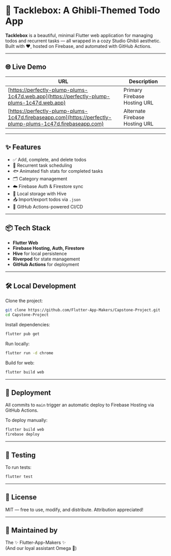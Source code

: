 # 🎣 Tacklebox: A Ghibli-Themed Todo App

**Tacklebox** is a beautiful, minimal Flutter web application for managing todos and recurrent tasks — all wrapped in a cozy Studio Ghibli aesthetic. Built with ❤️, hosted on Firebase, and automated with GitHub Actions.

---

## 🌐 Live Demo

| URL | Description |
|-----|-------------|
| [https://perfectly-plump-plums-1c47d.web.app](https://perfectly-plump-plums-1c47d.web.app) | Primary Firebase Hosting URL |
| [https://perfectly-plump-plums-1c47d.firebaseapp.com](https://perfectly-plump-plums-1c47d.firebaseapp.com) | Alternate Firebase Hosting URL |

---

## ✨ Features

- ✅ Add, complete, and delete todos
- 🔁 Recurrent task scheduling
- 🐟 Animated fish stats for completed tasks
- 🗂️ Category management
- ☁️ Firebase Auth & Firestore sync
- 💾 Local storage with Hive
- 📤 Import/export todos via `.json`
- 🚀 GitHub Actions-powered CI/CD

---

## 📦 Tech Stack

- **Flutter Web**
- **Firebase Hosting, Auth, Firestore**
- **Hive** for local persistence
- **Riverpod** for state management
- **GitHub Actions** for deployment

---

## 🛠 Local Development

Clone the project:

```bash
git clone https://github.com/Flutter-App-Makers/Capstone-Project.git
cd Capstone-Project
```

Install dependencies:

```bash
flutter pub get
```

Run locally:

```bash
flutter run -d chrome
```

Build for web:

```bash
flutter build web
```

---

## 🚀 Deployment

All commits to `main` trigger an automatic deploy to Firebase Hosting via GitHub Actions.

To deploy manually:

```bash
flutter build web
firebase deploy
```

---

## 🧪 Testing

To run tests:

```bash
flutter test
```

---

## 📄 License

MIT — free to use, modify, and distribute. Attribution appreciated!

---

## 🌱 Maintained by

The ✨ Flutter-App-Makers ✨  
(And our loyal assistant Omega 🧠)